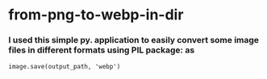 # from-png-to-webp-in-dir
### I used this simple py. application to easily convert some image files in different formats using PIL package: as
``` image.save(output_path, 'webp') ```
